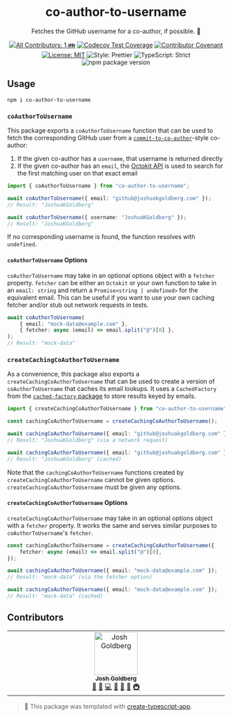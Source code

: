 <h1 align="center">co-author-to-username</h1>

<p align="center">Fetches the GitHub username for a co-author, if possible. 📇</p>

<p align="center">
	<!-- prettier-ignore-start -->
	<!-- ALL-CONTRIBUTORS-BADGE:START - Do not remove or modify this section -->
<a href="#contributors" target="_blank"><img alt="All Contributors: 1 👪" src="https://img.shields.io/badge/all_contributors-1_👪-21bb42.svg" /></a>
<!-- ALL-CONTRIBUTORS-BADGE:END -->
	<!-- prettier-ignore-end -->
	<a href="https://codecov.io/gh/JoshuaKGoldberg/co-author-to-username" target="_blank"><img alt="Codecov Test Coverage" src="https://codecov.io/gh/JoshuaKGoldberg/co-author-to-username/branch/main/graph/badge.svg"/></a>
	<a href="https://github.com/JoshuaKGoldberg/co-author-to-username/blob/main/.github/CODE_OF_CONDUCT.md" target="_blank"><img alt="Contributor Covenant" src="https://img.shields.io/badge/code_of_conduct-enforced-21bb42" /></a>
	<a href="https://github.com/JoshuaKGoldberg/co-author-to-username/blob/main/LICENSE.md" target="_blank"><img alt="License: MIT" src="https://img.shields.io/github/license/JoshuaKGoldberg/co-author-to-username?color=21bb42"></a>
	<img alt="Style: Prettier" src="https://img.shields.io/badge/style-prettier-21bb42.svg" />
	<img alt="TypeScript: Strict" src="https://img.shields.io/badge/typescript-strict-21bb42.svg" />
	<img alt="npm package version" src="https://img.shields.io/npm/v/create-typescript-app?color=21bb42" />
</p>

## Usage

```shell
npm i co-author-to-username
```

### `coAuthorToUsername`

This package exports a `coAuthorToUsername` function that can be used to fetch the corresponding GitHub user from a [`commit-to-co-author`](https://github.com/JoshuaKGoldberg/commit-to-co-author)-style co-author:

1. If the given co-author has a `username`, that username is returned directly
2. If the given co-author has an `email`, the [Octokit API](https://octokit.github.io) is used to search for the first matching user on that exact email

```ts
import { coAuthorToUsername } from "co-author-to-username";

await coAuthorToUsername({ email: "github@joshuakgoldberg.com" });
// Result: "JoshuaKGoldberg"

await coAuthorToUsername({ username: "JoshuaKGoldberg" });
// Result: "JoshuaKGoldberg"
```

If no corresponding username is found, the function resolves with `undefined`.

#### `coAuthorToUsername` Options

`coAuthorToUsername` may take in an optional options object with a `fetcher` property.
`fetcher` can be either an `Octokit` or your own function to take in an `email: string` and return a `Promise<string | undefined>` for the equivalent email.
This can be useful if you want to use your own caching fetcher and/or stub out network requests in tests.

```ts
await coAuthorToUsername(
	{ email: "mock-data@example.com" },
	{ fetcher: async (email) => email.split("@")[0] },
);
// Result: "mock-data"
```

### `createCachingCoAuthorToUsername`

As a convenience, this package also exports a `createCachingCoAuthorToUsername` that can be used to create a version of `coAuthorToUsername` that caches its email lookups.
It uses a `CachedFactory` from the [`cached-factory` package](https://github.com/JoshuaKGoldberg/cached-factory) to store results keyed by emails.

```ts
import { createCachingCoAuthorToUsername } from "co-author-to-username";

const cachingCoAuthorToUsername = createCachingCoAuthorToUsername();

await cachingCoAuthorToUsername({ email: "github@joshuakgoldberg.com" });
// Result: "JoshuaKGoldberg" (via a network request)

await cachingCoAuthorToUsername({ email: "github@joshuakgoldberg.com" });
// Result: "JoshuaKGoldberg" (cached)
```

Note that the `cachingCoAuthorToUsername` functions created by `createCachingCoAuthorToUsername` cannot be given options.
`createCachingCoAuthorToUsername` must be given any options.

#### `createCachingCoAuthorToUsername` Options

`createCachingCoAuthorToUsername` may take in an optional options object with a `fetcher` property.
It works the same and serves similar purposes to `coAuthorToUsername`'s `fetcher`.

```ts
const cachingCoAuthorToUsername = createCachingCoAuthorToUsername({
	fetcher: async (email) => email.split("@")[0],
});

await cachingCoAuthorToUsername({ email: "mock-data@example.com" });
// Result: "mock-data" (via the fetcher option)

await cachingCoAuthorToUsername({ email: "mock-data@example.com" });
// Result: "mock-data" (cached)
```

## Contributors

<!-- spellchecker: disable -->
<!-- ALL-CONTRIBUTORS-LIST:START - Do not remove or modify this section -->
<!-- prettier-ignore-start -->
<!-- markdownlint-disable -->
<table>
  <tbody>
    <tr>
      <td align="center" valign="top" width="14.28%"><a href="http://www.joshuakgoldberg.com"><img src="https://avatars.githubusercontent.com/u/3335181?v=4?s=100" width="100px;" alt="Josh Goldberg"/><br /><sub><b>Josh Goldberg</b></sub></a><br /><a href="#tool-JoshuaKGoldberg" title="Tools">🔧</a> <a href="https://github.com/JoshuaKGoldberg/co-author-to-username/issues?q=author%3AJoshuaKGoldberg" title="Bug reports">🐛</a> <a href="https://github.com/JoshuaKGoldberg/co-author-to-username/commits?author=JoshuaKGoldberg" title="Code">💻</a> <a href="#maintenance-JoshuaKGoldberg" title="Maintenance">🚧</a> <a href="https://github.com/JoshuaKGoldberg/co-author-to-username/pulls?q=is%3Apr+reviewed-by%3AJoshuaKGoldberg" title="Reviewed Pull Requests">👀</a> <a href="https://github.com/JoshuaKGoldberg/co-author-to-username/commits?author=JoshuaKGoldberg" title="Documentation">📖</a> <a href="#infra-JoshuaKGoldberg" title="Infrastructure (Hosting, Build-Tools, etc)">🚇</a></td>
    </tr>
  </tbody>
</table>

<!-- markdownlint-restore -->
<!-- prettier-ignore-end -->

<!-- ALL-CONTRIBUTORS-LIST:END -->
<!-- spellchecker: enable -->

<!-- You can remove this notice if you don't want it 🙂 no worries! -->

> 💙 This package was templated with [create-typescript-app](https://github.com/JoshuaKGoldberg/create-typescript-app).
